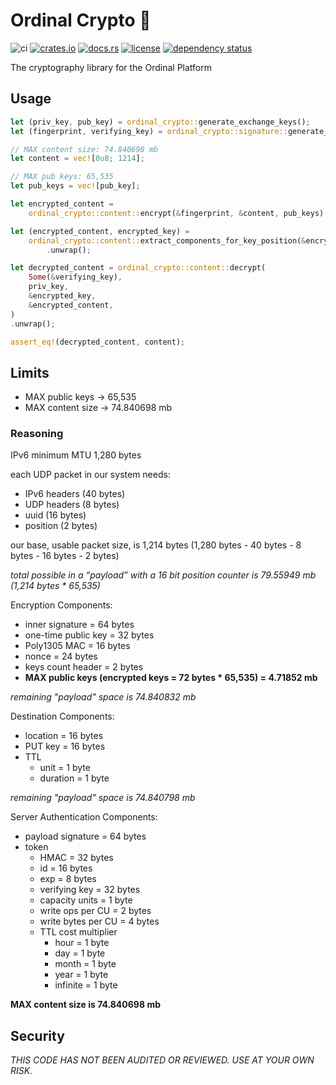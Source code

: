 # Ordinal Crypto 🔐

![ci](https://github.com//ordinarylabs/ordinal-crypto/actions/workflows/rust.yml/badge.svg)
[![crates.io](https://img.shields.io/crates/v/ordinal_crypto.svg)](https://crates.io/crates/ordinal_crypto)
[![docs.rs](https://docs.rs/ordinal_crypto/badge.svg)](https://docs.rs/ordinal_crypto/)
[![license](https://img.shields.io/github/license/ordinarylabs/ordinal-crypto.svg)](https://github.com/ordinarylabs/ordinal-crypto/blob/main/LICENSE)
[![dependency status](https://deps.rs/repo/github/ordinarylabs/ordinal-crypto/status.svg)](https://deps.rs/repo/github/ordinarylabs/ordinal-crypto)

The cryptography library for the Ordinal Platform

## Usage

```rust
let (priv_key, pub_key) = ordinal_crypto::generate_exchange_keys();
let (fingerprint, verifying_key) = ordinal_crypto::signature::generate_fingerprint();

// MAX content size: 74.840698 mb
let content = vec![0u8; 1214];

// MAX pub keys: 65,535
let pub_keys = vec![pub_key];

let encrypted_content =
    ordinal_crypto::content::encrypt(&fingerprint, &content, pub_keys).unwrap();

let (encrypted_content, encrypted_key) =
    ordinal_crypto::content::extract_components_for_key_position(&encrypted_content, 0)
        .unwrap();

let decrypted_content = ordinal_crypto::content::decrypt(
    Some(&verifying_key),
    priv_key,
    &encrypted_key,
    &encrypted_content,
)
.unwrap();

assert_eq!(decrypted_content, content);
```

## Limits

- MAX public keys -> 65,535
- MAX content size -> 74.840698 mb

### Reasoning

IPv6 minimum MTU 1,280 bytes

each UDP packet in our system needs:
- IPv6 headers (40 bytes)
- UDP headers (8 bytes)
- uuid (16 bytes)
- position (2 bytes)

our base, usable packet size, is 1,214 bytes (1,280 bytes - 40 bytes - 8 bytes - 16 bytes - 2 bytes)

*total possible in a “payload” with a 16 bit position counter is 79.55949 mb (1,214 bytes * 65,535)*

Encryption Components:
- inner signature = 64 bytes
- one-time public key = 32 bytes
- Poly1305 MAC = 16 bytes
- nonce = 24 bytes
- keys count header = 2 bytes
- **MAX public keys (encrypted keys = 72 bytes * 65,535) = 4.71852 mb**

*remaining "payload" space is 74.840832 mb*

Destination Components:
- location = 16 bytes
- PUT key = 16 bytes
- TTL
    - unit = 1 byte
    - duration = 1 byte

*remaining "payload" space is 74.840798 mb*

Server Authentication Components:
- payload signature = 64 bytes
- token
    - HMAC = 32 bytes
    - id = 16 bytes
    - exp = 8 bytes
    - verifying key = 32 bytes
    - capacity units = 1 byte
    - write ops per CU = 2 bytes
    - write bytes per CU = 4 bytes
    - TTL cost multiplier
        - hour = 1 byte
        - day = 1 byte
        - month = 1 byte
        - year = 1 byte
        - infinite = 1 byte

**MAX content size is 74.840698 mb**

## Security

*THIS CODE HAS NOT BEEN AUDITED OR REVIEWED. USE AT YOUR OWN RISK.*
